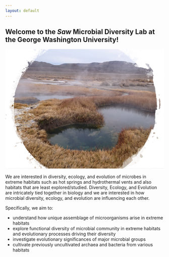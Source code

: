 ```yaml
---
layout: default
---
```

## Welcome to the *Saw* Microbial Diversity Lab at the George Washington University!

<img src="images/hs1.png">

We are interested in diversity, ecology, and evolution of microbes in extreme habitats such as hot springs and hydrothermal vents and also habitats that are least explored/studied.
Diversity, Ecology, and Evolution are intricately tied together in biology and we are interested in how microbial diversity, ecology, and evolution are influencing each other.

Specifically, we aim to:
- understand how unique assemblage of microorganisms arise in extreme habitats
- explore functional diversity of microbial community in extreme habitats and evolutionary processes driving their diversity
- investigate evolutionary significances of major microbial groups
- cultivate previously uncultivated archaea and bacteria from various habitats
